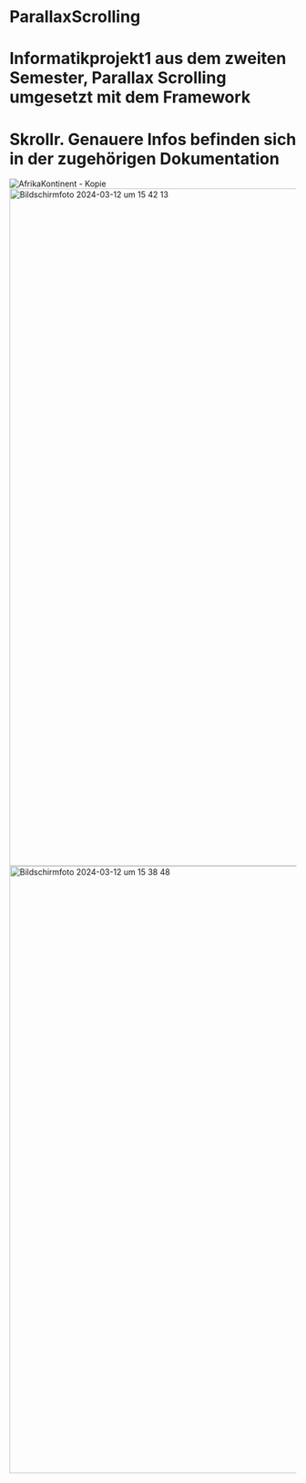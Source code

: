 # ParallaxScrolling
# Informatikprojekt1 aus dem zweiten Semester, Parallax Scrolling umgesetzt mit dem Framework
# Skrollr. Genauere Infos befinden sich in der zugehörigen Dokumentation



![AfrikaKontinent - Kopie](https://github.com/majamichaelis/ParallaxScrolling/assets/73911655/a326f5b8-ae97-4080-a0eb-531cceb77cf2)
<img width="1187" alt="Bildschirmfoto 2024-03-12 um 15 42 13" src="https://github.com/majamichaelis/ParallaxScrolling/assets/73911655/a6c18e53-6bc1-4995-b48c-dbfb5d845ea3">
<img width="1064" alt="Bildschirmfoto 2024-03-12 um 15 38 48" src="https://github.com/majamichaelis/ParallaxScrolling/assets/73911655/4fb0a266-870d-4538-8f87-cdfef8a19274">
